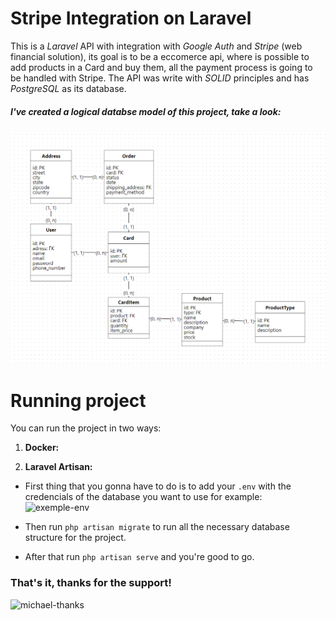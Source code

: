 # Stripe Integration on Laravel
This is a _Laravel_ API with integration with _Google Auth_ and _Stripe_ (web financial solution), its goal is to be a eccomerce api, where is possible to add products in a Card and buy them, all the payment process is going to be handled with Stripe.
The API was write with _SOLID_ principles and has _PostgreSQL_ as its database.

##### **I've created a logical databse model of this project, take a look:**
![logical-model](public/img/database-logical-model.png)

# Running project
You can run the project in two ways:

1. **Docker:**


2. **Laravel Artisan:** 
- First thing that you gonna have to do is to add your `.env` with the credencials of the database you want to use for example:
![exemple-env](https://parzibyte.me/blog/wp-content/uploads/2019/03/Env-de-Laravel-para-MySQL.png)

- Then run `php artisan migrate` to run all the necessary database structure for the project.

- After that run `php artisan serve` and you're good to go.

### That's it, thanks for the support!
![michael-thanks](https://miro.medium.com/v2/resize:fit:960/0*kIrASm_jWM13i1tT.gif)
